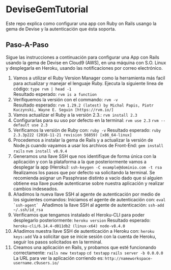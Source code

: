 # DeviseGemTutorial

Este repo explica como configurar una app con Ruby on Rails usango la gema de Devise y la autenticación que ésta soporta.

## Paso-A-Paso

Sigue las instrucciones a continuación para configurar una App con Rails usando la gema de Devise en Cloud9 (AWS), en una máquina con S.O. Linux y desplegarla en Heroku, usando las notificaciones por correo electrónico.

 1. Vamos a utilizar el Ruby Version Manager como la herramienta más facil para actualizar y manejar el lenguaje Ruby. Ejecuta la siguiente linea de código:
```type rvm | head -1 ```     
    Resultado esperado:
```rvm is a function```
 2. Verifiquemos la versión con el commando:
```rvm -v```    
    Resultado esperado:
```rvm 1.29.2 (latest) by Michal Papis, Piotr Kuczynski, Wayne E. Seguin [https://rvm.io/]```      
 3. Vamos actualizar el Ruby a la versión 2.3.:
```rvm install 2.3```
 4. Configurarlas para su uso por defecto en la terminal:
```rvm use 2.3```
```rvm --default use 2.3```
 5. Verificamos la versión de Ruby con:
```ruby -v```
    Resultado esperado:
```ruby 2.3.3p222 (2016-11-21 revision 56859) [x86_64-linux]```
 6. Procedemos a instalar la gema de Rails y a actualizar la versión de Node.js cuando vayamos a usar los archivos de Front-End:
```gem install rails```
```nvm install v8.9.4```
 7. Generamos una llave SSH que nos identifique de forma única con la aplicación y con la plataforma a la que posteriormente vamos a desplegar la app (Heroku):
```ssh-keygen -C example@dominio.com -t rsa```
    Realizamos los pasos que por defecto va solicitando la terminal. Se recomienda asignar un Passphrase distinto a vacío dado que si alguien obtiene esa llave puede autenticarse sobre nuestra aplicación y realizar cambios indeseados.
 8. Añadimos la nueva llave SSH al agente de autenticación por medio de los siguientes comandos:
    Iniciamos el agente de autenticación con:
```eval `ssh-agent` ```
    Añadimos la llave SSH al agente de autenticación:
```ssh-add ~/.ssh/id_rsa```
 9. Verificamos que tengamos instalado el Heroku-CLI para poder desplegarlo posteriormente:
```heroku version```
    Resultado esperado:
```heroku-cli/6.14.4-d011db2 (linux-x64) node-v8.4.0```
 10. Añadimos nuestra llave SSH de autenticación a Heroku con:
```heroku keys:add```
    Va a solicitar que se inicie sesión con la cuenta de Heroku, seguir los pasos solicitados en la terminal.
 11. Creamos una aplicación en Rails, y probamos que esté funcionando correctamente:
```rails new testapp```
```cd testapp```
```rails server -b 0.0.0.0```
    La URL para ver la aplicación corriendo es:
```http://nameworkspace-username.c9users.io/```
